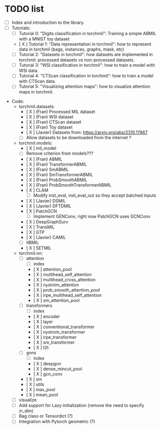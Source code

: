 # TODO list

- [ ] Index and introduction to the library.
- [ ] Tutorials:
    - [ ] Tutorial 0: "Digits classification in torchmil": Training a simple ABMIL with a MNIST toy dataset
    - [ X ] Tutorial 1: "Data representation in torchmil": how to represent data in torchmil (bags, instances, graphs, mask, etc)
    - [ ] Tutorial 2: "Datasets in torchmil": how datasets are implemented in torchmil: processed datasets vs non-processed datasets. 
    - [ ] Tutorial 3: "WSI classification in torchmil": how to train a model with WSI data.
    - [ ] Tutorial 4: "CTScan classification in torchmil": how to train a model with CTScan data.
    - [ ] Tutorial 5: "Visualizing attention maps": how to visualize attention maps in torchmil.
- Code:
    - torchmil.datasets:
        - [ X ] (Fran) Processed MIL dataset
        - [ X ] (Fran) WSI dataset
        - [ X ] (Fran) CTScan dataset
        - [ X ] (Fran) Toy dataset
        - [ X ] (Javier) Datasets from: https://arxiv.org/abs/2310.17867
        - [ ] Allow datasets to be downloaded from the internet ?
    - torchmil.models:
        - [ X ] mil_model
        - [ ] Remove criterion from models???
        - [ X ] (Fran) ABMIL
        - [ X ] (Fran) TransformerABMIL
        - [ X ] (Fran) SmABMIL
        - [ X ] (Fran) SmTransformerABMIL
        - [ X ] (Fran) ProbSmoothABMIL
        - [ X ] (Fran) ProbSmoothTransformerABMIL
        - [ X ] CLAM
            - [  ] Modify inst_eval, inst_eval_out so they accept batched inputs
        - [ X ] (Javier) DSMIL
        - [ X ] (Javier) DFTDMIL
        - [ X ] PatchGCN
            - [ ] Implement GENConv, right now PatchGCN uses GCNConv
        - [ X ] DeepGraphSurv
        - [ X ] TransMIL
        - [ X ] GTP
        - [ X ] (Javier) CAMIL
        - [  ] IIBMIL
        - [ X ] SETMIL
    - torchmil.nn:
        - [ ] attention
            - [ ] index
            - [ X ] attention_pool
            - [ X ] multihead_self_attention
            - [ X ] multihead_cross_attention
            - [ X ] nyström_attention
            - [ X ] prob_smooth_attention_pool
            - [ X ] irpe_multihead_self_attention
            - [ X ] sm_attention_pool
        - [ ] transformers
            - [ ] index
            - [ X ] encoder
            - [ X ] layer
            - [ X ] conventional_transformer
            - [ X ] nystrom_transformer
            - [ X ] irpe_transformer
            - [ X ] sm_transformer
            - [ X ] t2t
        - [ ] gnns
            - [ ] index
            - [ X ] deepgcn
            - [ X ] dense_mincut_pool
            - [ X ] gcn_conv
        - [ X ] sm
        - [ X ] utils
        - [ X ] max_pool
        - [ X ] mean_pool 
    - [ ] visualize
    - [ ] Add support for Lazy initialization (remove the need to specify in_dim)
    - [ ] Bag class or Tensordict (?)
    - [ ] Integration with Pytorch geometric (?)
